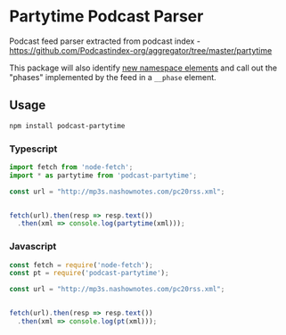 # Partytime Podcast Parser

Podcast feed parser extracted from podcast index - https://github.com/Podcastindex-org/aggregator/tree/master/partytime

This package will also identify [new namespace elements](https://github.com/Podcastindex-org/podcast-namespace) and call out the "phases" implemented by the feed in a `__phase` element.


## Usage

```sh
npm install podcast-partytime
```

### Typescript

```ts
import fetch from 'node-fetch';
import * as partytime from 'podcast-partytime';

const url = "http://mp3s.nashownotes.com/pc20rss.xml";


fetch(url).then(resp => resp.text())
  .then(xml => console.log(partytime(xml)));
```

### Javascript

```js
const fetch = require('node-fetch');
const pt = require('podcast-partytime');

const url = "http://mp3s.nashownotes.com/pc20rss.xml";


fetch(url).then(resp => resp.text())
  .then(xml => console.log(pt(xml)));
```
